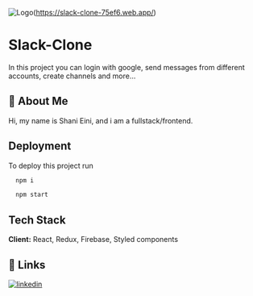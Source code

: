 ![Logo](https://res.cloudinary.com/dxpb15pfo/image/upload/v1659368076/%D7%9C%D7%9B%D7%99%D7%93%D7%94_k7jsah.png)(https://slack-clone-75ef6.web.app/)


# Slack-Clone
In this project you can login with google, send messages from different accounts, create channels and more...

## 🚀 About Me
Hi, my name is Shani Eini, and i am a fullstack/frontend.

## Deployment

To deploy this project run

```bash
  npm i
```
```bash
  npm start
```
## Tech Stack

**Client:** React, Redux, Firebase, Styled components


## 🔗 Links
[![linkedin](https://img.shields.io/badge/linkedin-0A66C2?style=for-the-badge&logo=linkedin&logoColor=white)](https://www.linkedin.com/in/shani-eini-8a2071233/)

